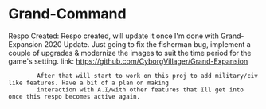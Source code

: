 # Grand-Command
 
Respo Created: Respo created, will update it once I'm done with Grand-Expansion 2020 Update. Just going to fix the fisherman
			bug, implement a couple of upgrades & modernize the images to suit the time period for the game's setting.
			link: https://github.com/CyborgVillager/Grand-Expansion
			
			After that will start to work on this proj to add military/civ like features. Have a bit of a plan on making
			interaction with A.I/with other features that Ill get into once this respo becomes active again.